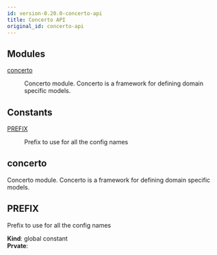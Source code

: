 ```yaml
---
id: version-0.20.0-concerto-api
title: Concerto API
original_id: concerto-api
---
```


## Modules

<dl>
<dt><a href="#module_concerto">concerto</a></dt>
<dd><p>Concerto module. Concerto is a framework for defining domain
specific models.</p>
</dd>
</dl>

## Constants

<dl>
<dt><a href="#PREFIX">PREFIX</a></dt>
<dd><p>Prefix to use for all the config names</p>
</dd>
</dl>

<a name="module_concerto"></a>

## concerto
Concerto module. Concerto is a framework for defining domain
specific models.

<a name="PREFIX"></a>

## PREFIX
Prefix to use for all the config names

**Kind**: global constant  
**Prvate**:   
